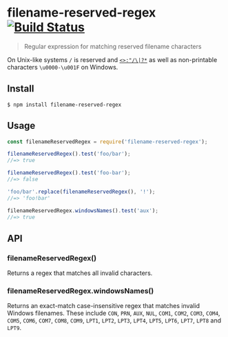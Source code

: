 # filename-reserved-regex [![Build Status](https://travis-ci.com/sindresorhus/filename-reserved-regex.svg?branch=master)](https://travis-ci.com/github/sindresorhus/filename-reserved-regex)

> Regular expression for matching reserved filename characters

On Unix-like systems `/` is reserved and [`<>:"/\|?*`](https://docs.microsoft.com/en-us/windows/win32/fileio/naming-a-file#naming-conventions) as well as non-printable characters `\u0000-\u001F` on Windows.

## Install

```
$ npm install filename-reserved-regex
```

## Usage

```js
const filenameReservedRegex = require('filename-reserved-regex');

filenameReservedRegex().test('foo/bar');
//=> true

filenameReservedRegex().test('foo-bar');
//=> false

'foo/bar'.replace(filenameReservedRegex(), '!');
//=> 'foo!bar'

filenameReservedRegex.windowsNames().test('aux');
//=> true
```

## API

### filenameReservedRegex()

Returns a regex that matches all invalid characters.

### filenameReservedRegex.windowsNames()

Returns an exact-match case-insensitive regex that matches invalid Windows
filenames. These include `CON`, `PRN`, `AUX`, `NUL`, `COM1`, `COM2`, `COM3`, `COM4`, `COM5`,
`COM6`, `COM7`, `COM8`, `COM9`, `LPT1`, `LPT2`, `LPT3`, `LPT4`, `LPT5`, `LPT6`, `LPT7`, `LPT8`
and `LPT9`.
